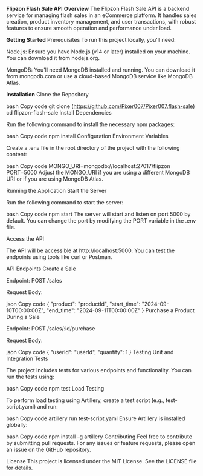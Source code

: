 **Flipzon Flash Sale API**
**Overview**
The Flipzon Flash Sale API is a backend service for managing flash sales in an eCommerce platform. It handles sales creation, product inventory management, and user transactions, with robust features to ensure smooth operation and performance under load.

**Getting Started**
Prerequisites
To run this project locally, you'll need:

Node.js: Ensure you have Node.js (v14 or later) installed on your machine. You can download it from nodejs.org.

MongoDB: You'll need MongoDB installed and running. You can download it from mongodb.com or use a cloud-based MongoDB service like MongoDB Atlas.

**Installation**
Clone the Repository

bash
Copy code
git clone (https://github.com/Pixer007/Pixer007.flash-sale)
cd flipzon-flash-sale
Install Dependencies

Run the following command to install the necessary npm packages:

bash
Copy code
npm install
Configuration
Environment Variables

Create a .env file in the root directory of the project with the following content:

bash
Copy code
MONGO_URI=mongodb://localhost:27017/flipzon
PORT=5000
Adjust the MONGO_URI if you are using a different MongoDB URI or if you are using MongoDB Atlas.

Running the Application
Start the Server

Run the following command to start the server:

bash
Copy code
npm start
The server will start and listen on port 5000 by default. You can change the port by modifying the PORT variable in the .env file.

Access the API

The API will be accessible at http://localhost:5000. You can test the endpoints using tools like curl or Postman.

API Endpoints
Create a Sale

Endpoint: POST /sales

Request Body:

json
Copy code
{
  "product": "productId",
  "start_time": "2024-09-10T00:00:00Z",
  "end_time": "2024-09-11T00:00:00Z"
}
Purchase a Product During a Sale

Endpoint: POST /sales/:id/purchase

Request Body:

json
Copy code
{
  "userId": "userId",
  "quantity": 1
}
Testing
Unit and Integration Tests

The project includes tests for various endpoints and functionality. You can run the tests using:

bash
Copy code
npm test
Load Testing

To perform load testing using Artillery, create a test script (e.g., test-script.yaml) and run:

bash
Copy code
artillery run test-script.yaml
Ensure Artillery is installed globally:

bash
Copy code
npm install -g artillery
Contributing
Feel free to contribute by submitting pull requests. For any issues or feature requests, please open an issue on the GitHub repository.

License
This project is licensed under the MIT License. See the LICENSE file for details.
